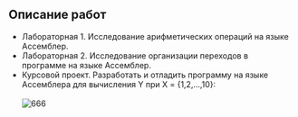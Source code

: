 ## Описание работ
- Лабораторная 1. Исследование арифметических операций на языке Ассемблер.
- Лабораторная 2. Исследование организации переходов в программе на языке Ассемблер.
- Курсовой проект. Разработать и отладить программу на языке Ассемблера для вычисления Y при X = {1,2,...,10}: 
<br><br>
![666](https://github.com/pirocsilin/educational/assets/97364957/923feff4-c6a7-40f5-86fa-f842534db009)
